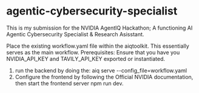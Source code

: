 # agentic-cybersecurity-specialist
This is my submission for the NVIDIA AgentIQ Hackathon; A functioning AI Agentic Cybersecurity Specialist &amp; Research Asisstant.

Place the existing workflow.yaml file within the aiqtoolkit. This essentially serves as the main workflow. 
Prerequisites: Ensure that you have you NVIDIA_API_KEY and TAVILY_API_KEY exported or instantiated. 
  1. run the backend by doing the: aiq serve --config_file=workflow.yaml
  2. Configure the frontend by following the Official NVIDIA documentation, then start the frontend server npm run dev.
